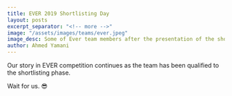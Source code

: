 ```yaml
---
title: EVER 2019 Shortlisting Day
layout: posts
excerpt_separator: "<!-- more -->"
image: "/assets/images/teams/ever.jpeg"
image_desc: Some of Ever team members after the presentation of the shortlisting day, outside, photograph.
author: Ahmed Yamani
---
```


Our story in EVER competition continues as the team has been qualified to the shortlisting phase.

<!-- more --> Wait for us. 😎
